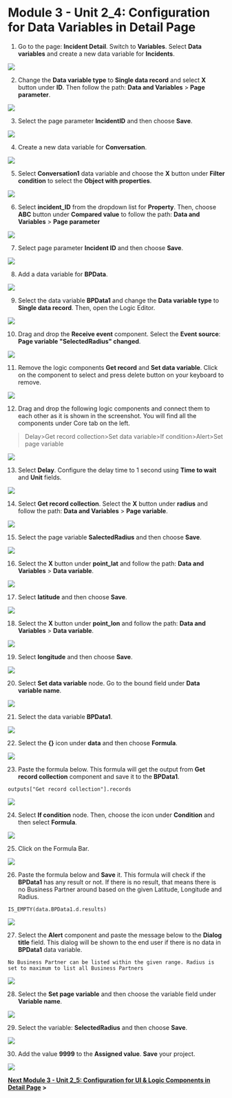 # Module 3 - Unit 2_4: Configuration for Data Variables in Detail Page

1. Go to the page: **Incident Detail**. Switch to **Variables**. Select **Data variables** and create a new data variable for **Incidents**.

![](../screenshots/Picture78.png)

2. Change the **Data variable type** to **Single data record** and select **X** button under **ID**. Then follow the path: **Data and Variables** > **Page parameter**.

![](../screenshots/Picture79.png)

3. Select the page parameter **IncidentID** and then choose **Save**. 

![](../screenshots/Picture80.png)

4. Create a new data variable for **Conversation**.

![](../screenshots/Picture81.png)

5. Select **Conversation1** data variable and choose the **X** button under **Filter condition** to select the **Object with properties**.

![](../screenshots/Picture82.png)

6. Select **incident_ID** from the dropdown list for **Property**. Then, choose **ABC** button under **Compared value** to follow the path: **Data and Variables** > **Page parameter**

![](../screenshots/Picture83.png)

7. Select page parameter **Incident ID** and then choose **Save**.

![](../screenshots/Picture84.png)

8. Add a data variable for **BPData**.

![](../screenshots/Picture85.png)

9. Select the data variable **BPData1** and change the **Data variable type** to **Single data record**. Then, open the Logic Editor.

![](../screenshots/Picture86.png)

10. Drag and drop the **Receive event** component. Select the **Event source**: **Page variable "SelectedRadius" changed**.

![](../screenshots/Picture87.png)

11. Remove the logic components **Get record** and **Set data variable**. Click on the component to select and press delete button on your keyboard to remove. 

![](../screenshots/Picture88.png)

12. Drag and drop the following logic components and connect them to each other as it is shown in the screenshot. You will find all the components under Core tab on the left.

>Delay>Get record collection>Set data variable>If condition>Alert>Set page variable 

![](../screenshots/Picture89.png)

13. Select **Delay**. Configure the delay time to 1 second using **Time to wait** and **Unit** fields.

![](../screenshots/Picture90.png)

14. Select **Get record collection**. Select the **X** button under **radius** and follow the path: **Data and Variables** > **Page variable**.

![](../screenshots/Picture91.png)

15. Select the page variable **SalectedRadius** and then choose **Save**.

![](../screenshots/Picture92.png)

16. Select the **X** button under **point_lat** and follow the path: **Data and Variables** > **Data variable**.

![](../screenshots/Picture93.png)

17. Select **latitude** and then choose **Save**.

![](../screenshots/Picture94.png)

18. Select the **X** button under **point_lon** and follow the path: **Data and Variables** > **Data variable**.

![](../screenshots/Picture95.png)

19. Select **longitude** and then choose **Save**.

![](../screenshots/Picture96.png)
 
20. Select **Set data variable** node. Go to the bound field under **Data variable name**.

![](../screenshots/Picture97.png)

21. Select the data variable **BPData1**.

![](../screenshots/Picture98.png)

22. Select the **{}** icon under **data** and then choose **Formula**.

![](../screenshots/Picture99.png)

23. Paste the formula below. This formula will get the output from **Get record collection** component and save it to the **BPData1**.

~~~
outputs["Get record collection"].records
~~~

![](../screenshots/Picture100.png)

24. Select **If condition** node. Then, choose the icon under **Condition** and then select **Formula**.

![](../screenshots/Picture101.png)

25. Click on the Formula Bar.

![](../screenshots/Picture102.png)

26. Paste the formula below and **Save** it. This formula will check if the **BPData1** has any result or not. If there is no result, that means there is no Business Partner around based on the given Latitude, Longitude and Radius.

~~~
IS_EMPTY(data.BPData1.d.results)
~~~

![](../screenshots/Picture103.png)

27. Select the **Alert** component and paste the message below to the **Dialog title** field. This dialog will be shown to the end user if there is no data in **BPData1** data variable.

~~~
No Business Partner can be listed within the given range. Radius is set to maximum to list all Business Partners
~~~

![](../screenshots/Picture104.png)

28. Select the **Set page variable** and then choose the variable field under **Variable name**.

![](../screenshots/Picture105.png)

29. Select the variable: **SelectedRadius** and then choose **Save**.

![](../screenshots/Picture106.png)

30. Add the value **9999** to the **Assigned value**. **Save** your project.

![](../screenshots/Picture107.png)



**[Next Module 3 - Unit 2_5: Configuration for UI & Logic Components in Detail Page](../5_Configuration%20for%20UI%20&%20Logic%20Components%20in%20Detail%20Page/Readme.md) >**
